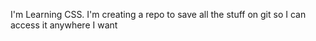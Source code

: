 I'm Learning CSS. I'm creating a repo to save all the stuff on git so I can access it anywhere I want
